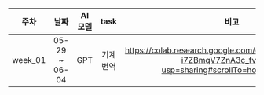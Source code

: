 | 주차 | 날짜 | AI 모델 | task | 비고 |
|:---:|:---:|:---:|:---:|:---:|
| week_01 | 05-29 ~ 06-04 | GPT | 기계번역  | https://colab.research.google.com/drive/1JMLa53HDuA-i7ZBmqV7ZnA3c_fvtXnx-?usp=sharing#scrollTo=hoelkOrFY8bN |
